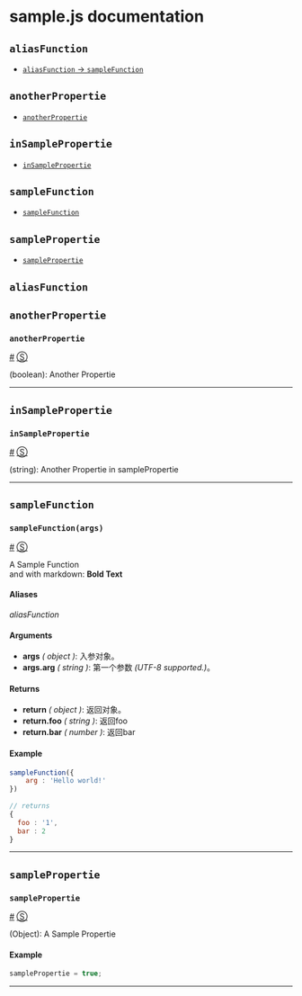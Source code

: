 # sample.js documentation





## `aliasFunction`
* <a href="#sampleFunction" class="alias">`aliasFunction` -> `sampleFunction`</a>





## `anotherPropertie`
* <a href="#anotherPropertie">`anotherPropertie`</a>





## `inSamplePropertie`
* <a href="#inSamplePropertie">`inSamplePropertie`</a>





## `sampleFunction`
* <a href="#sampleFunction">`sampleFunction`</a>





## `samplePropertie`
* <a href="#samplePropertie">`samplePropertie`</a>









## `aliasFunction`





## `anotherPropertie`



### <a id="anotherPropertie"></a>`anotherPropertie`
<a href="#anotherPropertie">#</a> [&#x24C8;](##L28 "View in source")

(boolean): Another Propertie

* * *







## `inSamplePropertie`



### <a id="inSamplePropertie"></a>`inSamplePropertie`
<a href="#inSamplePropertie">#</a> [&#x24C8;](##L17 "View in source")

(string): Another Propertie in samplePropertie

* * *







## `sampleFunction`



### <a id="sampleFunction"></a>`sampleFunction(args)`
<a href="#sampleFunction">#</a> [&#x24C8;](##L53 "View in source")

A Sample Function  
and with markdown: __Bold Text__

#### Aliases
*aliasFunction*

#### Arguments
- __args__ *( object )*: 入参对象。
- __args.arg__ *( string )*: 第一个参数 *(UTF-8 supported.)*。

#### Returns
- __return__ *( object )*: 返回对象。
- __return.foo__ *( string )*: 返回foo
- __return.bar__ *( number )*: 返回bar
#### Example
```js
sampleFunction({
    arg : 'Hello world!'
})
 
// returns
{
  foo : '1',
  bar : 2
}
```
* * *







## `samplePropertie`



### <a id="samplePropertie"></a>`samplePropertie`
<a href="#samplePropertie">#</a> [&#x24C8;](##L10 "View in source")

(Object): A Sample Propertie

#### Example
```js
samplePropertie = true;
```
* * *






